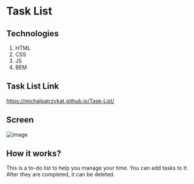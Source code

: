 # Task List

## Technologies
1. HTML
2. CSS
3. JS
4. BEM

## Task List Link

https://michalpatrzykat.github.io/Task-List/


## Screen

![image](https://zapodaj.net/images/38967d756055b.png)

## How it works?

This is a to-do list to help you manage your time. You can add tasks to it. After they are completed, it can be deleted. 
